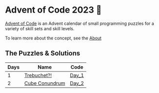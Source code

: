# Advent of Code 2023 🎄

[Advent of Code](https://adventofcode.com/) is an Advent calendar of small programming puzzles for a variety of skill sets and skill levels.

To learn more about the concept, see the [About](https://adventofcode.com/2023/about)

## The Puzzles & Solutions

| Days | Name | Code | 
| --- | --- | --- |
| 1 | [Trebuchet?!](https://adventofcode.com/2023/day/1)  | [Day_1](Day_1)
| 2 | [Cube Conundrum](https://adventofcode.com/2023/day/2)  | [Day_2](Day_2)
